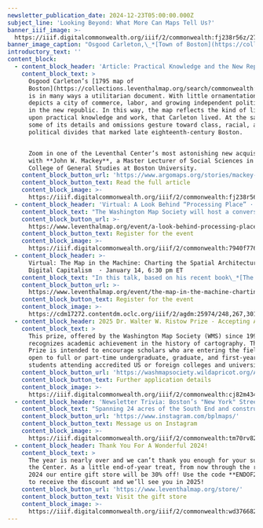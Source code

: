 ```yaml
---
newsletter_publication_date: 2024-12-23T05:00:00.000Z
subject_line: 'Looking Beyond: What More Can Maps Tell Us?'
banner_iiif_image: >-
  https://iiif.digitalcommonwealth.org/iiif/2/commonwealth:fj238r56z/276,1957,15115,5707/1200,/0/default.jpg
banner_image_caption: "Osgood Carleton,\_*[Town of Boston](https://collections.leventhalmap.org/search/commonwealth:f4755474m)*\_(1795)\n"
introductory_text: ''
content_block:
  - content_block_header: 'Article: Practical Knowledge and the New Republic '
    content_block_text: >
      Osgood Carleton’s [1795 map of
      Boston](https://collections.leventhalmap.org/search/commonwealth:f4755474m)
      is in many ways a utilitarian document. With little ornamentation, it
      depicts a city of commerce, labor, and growing independent political power
      in the new republic. In this way, the map reflects the kind of life, built
      upon practical knowledge and work, that Carleton lived. At the same time,
      some of its details and omissions gesture toward class, racial, and
      political divides that marked late eighteenth-century Boston.


      Zoom in one of the Leventhal Center’s most astonishing new acquisitions
      with **John W. Mackey**, a Master Lecturer of Social Sciences in the
      College of General Studies at Boston University.
    content_block_button_url: 'https://www.argomaps.org/stories/mackey-practical-knowledge-carleton/'
    content_block_button_text: Read the full article
    content_block_image: >-
      https://iiif.digitalcommonwealth.org/iiif/2/commonwealth:fj238r56z/full/,1200/0/default.jpg
  - content_block_header: 'Virtual: A Look Behind “Processing Place” · January 16, 7 pm ET'
    content_block_text: "The Washington Map Society will host a conversation with Assistant Curator of Digital and Participatory Geography\_**Ian Spangler** and\_Assistant Director **Emily Bowe**, the co-curators of *[Processing Place: How Computers and Cartographers Redrew Our World](https://www.leventhalmap.org/digital-exhibitions/processing-place/)*. The program will feature an overview of the *Processing Place* exhibition and explore the rise of computer cartography and early geographic information systems through maps and tools from the 1950s to the 1990s.\n"
    content_block_button_url: >-
      https://www.leventhalmap.org/event/a-look-behind-processing-place-how-computers-and-cartographers-redrew-our-world/
    content_block_button_text: Register for the event
    content_block_image: >-
      https://iiif.digitalcommonwealth.org/iiif/2/commonwealth:7940f7769/3385,400,3142,3394/,1200/0/default.jpg
  - content_block_header: >-
      Virtual: The Map in the Machine: Charting the Spatial Architecture of
      Digital Capitalism  · January 14, 6:30 pm ET
    content_block_text: "In this talk, based on his recent book\_*[The Map in the Machine](https://www.ucpress.edu/books/the-map-in-the-machine/paper)*,\_**Luis F. Alvarez León**\_examines how digital technologies have changed how we shop, work, play, and communicate, charting these changes through MapQuest and Google Maps to the rise of IP geolocation, ridesharing, and a new Earth Observation satellite ecosystem. To understand digital capitalism, we need to grasp how advances in geospatial technologies underpin the construction, operation, and refinement of markets for digital goods and services.\n\n**Luis F. Alvarez León**\_is an Associate Professor of Geography at Dartmouth College whose work focuses on the political economy of geospatial data, media, and technologies.\_\n"
    content_block_button_url: >-
      https://www.leventhalmap.org/event/the-map-in-the-machine-charting-the-spatial-architecture-of-digital-capitalism/
    content_block_button_text: Register for the event
    content_block_image: >-
      https://cdm17272.contentdm.oclc.org/iiif/2/agdm:25974/248,267,3010,4143/,1200/0/default.jpg
  - content_block_header: 2025 Dr. Walter W. Ristow Prize - Accepting Applications
    content_block_text: >
      This prize, offered by the Washington Map Society (WMS) since 1994,
      recognizes academic achievement in the history of cartography. The Ristow
      Prize is intended to encourage scholars who are entering the field and is
      open to full or part-time undergraduate, graduate, and first-year doctoral
      students attending accredited US or foreign colleges and universities.
    content_block_button_url: 'https://washmapsociety.wildapricot.org/All-About-the-Ristow-Prize'
    content_block_button_text: Further application details
    content_block_image: >-
      https://iiif.digitalcommonwealth.org/iiif/2/commonwealth:cj82m434b/2708,1010,1106,1492/,1200/0/default.jpg
  - content_block_header: 'Newsletter Trivia: Boston’s "New York" Streets'
    content_block_text: "Spanning 24 acres of the South End and constructed in 1842, over a dozen blocks of streets were once named for cities along the Erie Canal, a nod to the recent completion of a railroad between Boston and New York. Though the area has undergone major redevelopment, one of these streets still remains! What is the name of the last remaining “New York Street” in Boston?\n\n* Rochester\n* Seneca\n* Genesee\n* Albany\n\nThe answer to the question of what other major museum was in Copley Square between 1876 and 1909 was **the Museum of Fine Arts.**\n\nCorrect answers will be included in a random draw—the winner will receive the next three\_[Map of the Month club](https://www.leventhalmap.org/donate/map-of-the-month/)\_postcards for free.\_***Congratulations to our last winner, Nancy!***\_In order to enter, make sure you follow us on\_[Instagram](https://www.instagram.com/bplmaps/)\_or\_[Facebook](https://www.facebook.com/bplmaps)\_and direct message or email us the answer to the following question. We’ll accept answers until December 30 at 9 am ET.\n"
    content_block_button_url: 'https://www.instagram.com/bplmaps/'
    content_block_button_text: Message us on Instagram
    content_block_image: >-
      https://iiif.digitalcommonwealth.org/iiif/2/commonwealth:tm70rv827/5754,2363,1680,2029/,1200/0/default.jpg
  - content_block_header: Thank You For A Wonderful 2024!
    content_block_text: >
      The year is nearly over and we can’t thank you enough for your support of
      the Center. As a little end-of-year treat, from now through the rest of
      2024 our entire gift store will be 30% off! Use the code **ENDOF2024LMEC**
      to receive the discount and we’ll see you in 2025!
    content_block_button_url: 'https://www.leventhalmap.org/store/'
    content_block_button_text: Visit the gift store
    content_block_image: >-
      https://iiif.digitalcommonwealth.org/iiif/2/commonwealth:wd376682r/246,260,1968,2761/,1200/0/default.jpg
---
```


